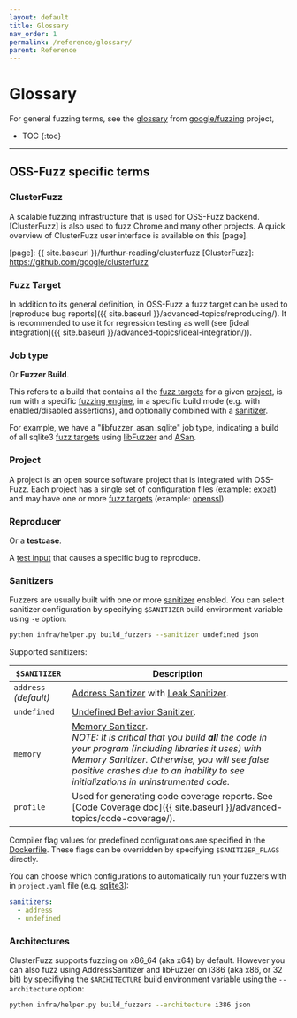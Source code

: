 ```yaml
---
layout: default
title: Glossary
nav_order: 1
permalink: /reference/glossary/
parent: Reference
---
```


# Glossary

For general fuzzing terms, see the [glossary] from [google/fuzzing] project,

[glossary]: https://github.com/google/fuzzing/blob/master/docs/glossary.md
[google/fuzzing]: https://github.com/google/fuzzing

- TOC
{:toc}
---

## OSS-Fuzz specific terms

### ClusterFuzz

A scalable fuzzing infrastructure that is used for OSS-Fuzz backend.
[ClusterFuzz] is also used to fuzz Chrome and many other projects. A quick
overview of ClusterFuzz user interface is available on this [page].

[page]: {{ site.baseurl }}/furthur-reading/clusterfuzz
[ClusterFuzz]: https://github.com/google/clusterfuzz

### Fuzz Target

In addition to its general definition, in OSS-Fuzz a fuzz target can be used to
[reproduce bug reports]({{ site.baseurl }}/advanced-topics/reproducing/). It is recommended to use it for
regression testing as well (see [ideal integration]({{ site.baseurl }}/advanced-topics/ideal-integration/)).

### Job type

Or **Fuzzer Build**.

This refers to a build that contains all the [fuzz targets] for a given
[project](#project), is run with a specific [fuzzing engine], in a specific
build mode (e.g. with enabled/disabled assertions), and optionally combined
with a [sanitizer].

For example, we have a "libfuzzer_asan_sqlite" job type, indicating a build of
all sqlite3 [fuzz targets] using [libFuzzer](http://libfuzzer.info) and
[ASan](http://clang.llvm.org/docs/AddressSanitizer.html).

### Project

A project is an open source software project that is integrated with OSS-Fuzz.
Each project has a single set of configuration files 
(example: [expat](https://github.com/google/oss-fuzz/tree/master/projects/expat))
and may have one or more [fuzz targets]
(example: [openssl](https://github.com/openssl/openssl/blob/master/fuzz/)).

### Reproducer

Or a **testcase**.

A [test input] that causes a specific bug to reproduce.

[fuzz targets]: https://github.com/google/fuzzing/blob/master/docs/glossary.md#fuzz-target
[fuzzing engine]: https://github.com/google/fuzzing/blob/master/docs/glossary.md#fuzzing-engine
[sanitizer]: https://github.com/google/fuzzing/blob/master/docs/glossary.md#sanitizer
[test input]: https://github.com/google/fuzzing/blob/master/docs/glossary.md#test-input

### Sanitizers

Fuzzers are usually built with one or more [sanitizer](https://github.com/google/sanitizers) enabled. 
You can select sanitizer configuration by specifying `$SANITIZER` build environment variable using `-e` option:

```bash
python infra/helper.py build_fuzzers --sanitizer undefined json
```

Supported sanitizers:

| `$SANITIZER` | Description
| ------------ | ----------
| `address` *(default)* | [Address Sanitizer](https://github.com/google/sanitizers/wiki/AddressSanitizer) with [Leak Sanitizer](https://github.com/google/sanitizers/wiki/AddressSanitizerLeakSanitizer).
| `undefined` | [Undefined Behavior Sanitizer](http://clang.llvm.org/docs/UndefinedBehaviorSanitizer.html).
| `memory` | [Memory Sanitizer](https://github.com/google/sanitizers/wiki/MemorySanitizer).<br/>*NOTE: It is critical that you build __all__ the code in your program (including libraries it uses) with Memory Sanitizer. Otherwise, you will see false positive crashes due to an inability to see initializations in uninstrumented code.*
| `profile` | Used for generating code coverage reports. See [Code Coverage doc]({{ site.baseurl }}/advanced-topics/code-coverage/).

Compiler flag values for predefined configurations are specified in the [Dockerfile](https://github.com/google/oss-fuzz/blob/master/infra/base-images/base-builder/Dockerfile). 
These flags can be overridden by specifying `$SANITIZER_FLAGS` directly.

You can choose which configurations to automatically run your fuzzers with in `project.yaml` file (e.g. [sqlite3](https://github.com/google/oss-fuzz/tree/master/projects/sqlite3/project.yaml)):

```yaml
sanitizers:
  - address
  - undefined
```

### Architectures
ClusterFuzz supports fuzzing on x86_64 (aka x64) by default. However you can also fuzz using AddressSanitizer and libFuzzer on i386 (aka x86, or 32 bit) by specifiying the `$ARCHITECTURE` build environment variable using the `--architecture` option:

```bash
python infra/helper.py build_fuzzers --architecture i386 json
```
